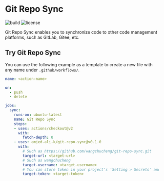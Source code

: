 # Git Repo Sync

![build](https://github.com/wangchucheng/git-repo-sync/workflows/build/badge.svg)
![license](https://img.shields.io/github/license/wangchucheng/git-repo-sync)

Git Repo Sync enables you to synchronize code to other code management platforms, such as GitLab, Gitee, etc.

## Try Git Repo Sync

You can use the following example as a template to create a new file with any name under `.github/workflows/`.

```yaml
name: <action-name>

on: 
  - push
  - delete

jobs:
  sync:
    runs-on: ubuntu-latest
    name: Git Repo Sync
    steps:
    - uses: actions/checkout@v2
      with:
        fetch-depth: 0
    - uses: amjed-ali-k/git-repo-sync@v0.1.0
      with:
        # Such as https://github.com/wangchucheng/git-repo-sync.git
        target-url: <target-url>
        # Such as wangchucheng
        target-username: <target-username>
        # You can store token in your project's 'Setting > Secrets' and reference the name here. Such as ${{ secrets.ACCESS_TOKEN }}
        target-token: <target-token>
```
